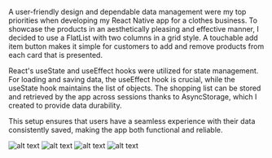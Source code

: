 A user-friendly design and dependable data management were my top priorities when developing my React Native app for a clothes business. To showcase the products in an aesthetically pleasing and effective manner, I decided to use a FlatList with two columns in a grid style. A touchable add item button makes it simple for customers to add and remove products from each card that is presented.

React's useState and useEffect hooks were utilized for state management. For loading and saving data, the useEffect hook is crucial, while the useState hook maintains the list of objects. The shopping list can be stored and retrieved by the app across sessions thanks to AsyncStorage, which I created to provide data durability. 

This setup ensures that users have a seamless experience with their data consistently saved, making the app both functional and reliable.


![alt text](App/screenshots/photo_2024-07-10_16-18-18.jpg)
![alt text](App/screenshots/photo_2024-07-10_16-18-49.jpg)
![alt text](App/screenshots/photo_2024-07-10_16-18-55.jpg)
![alt text](App/screenshots/photo_2024-07-10_16-19-00.jpg)